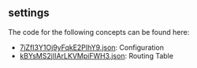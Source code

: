 ## settings

The code for the following concepts can be found here: 

- [7jZfI3Y1Oj9yFqkE2PIhY9.json](7jZfI3Y1Oj9yFqkE2PIhY9.json): Configuration
- [kBYsMS2jIIArLKVMpiFWH3.json](kBYsMS2jIIArLKVMpiFWH3.json): Routing Table
